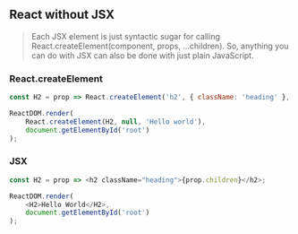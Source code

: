 ## React without JSX

> Each JSX element is just syntactic sugar for calling React.createElement(component, props, ...children). So, anything you can do with JSX can also be done with just plain JavaScript.

### React.createElement

``` javascript
const H2 = prop => React.createElement('h2', { className: 'heading' }, prop.children);

ReactDOM.render(
    React.createElement(H2, null, 'Hello world'),
    document.getElementById('root')
);
```

### JSX

``` javascript
const H2 = prop => <h2 className="heading">{prop.children}</h2>;

ReactDOM.render(
    <H2>Hello World</H2>,
    document.getElementById('root')
);
```